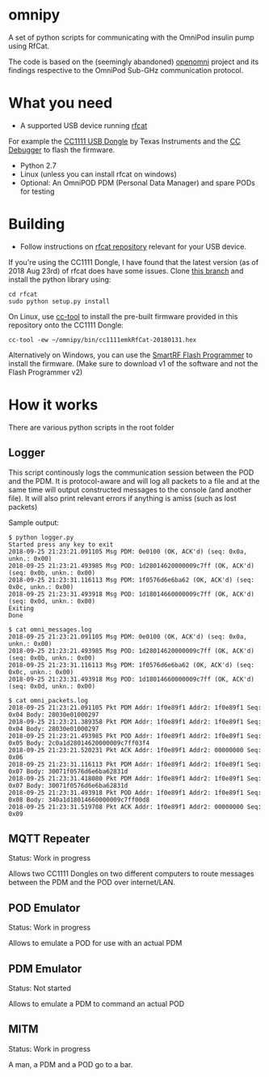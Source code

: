 # omnipy
A set of python scripts for communicating with the OmniPod insulin pump using RfCat.

The code is based on the (seemingly abandoned) [openomni](https://github.com/openaps/openomni/) project and its findings respective to the OmniPod Sub-GHz communication protocol.

# What you need

* A supported USB device running [rfcat](https://github.com/atlas0fd00m/rfcat)

For example the [CC1111 USB Dongle](http://www.ti.com/tool/CC1111EMK868-915) by Texas Instruments and the [CC Debugger](https://www.ti.com/tool/CC-DEBUGGER) to flash the firmware.
* Python 2.7
* Linux (unless you can install rfcat on windows)
* Optional: An OmniPOD PDM (Personal Data Manager) and spare PODs for testing

# Building

* Follow instructions on [rfcat repository](https://github.com/atlas0fd00m/rfcat) relevant for your USB device.

If you're using the CC1111 Dongle, I have found that the latest version (as of 2018 Aug 23rd) of rfcat does have some issues. Clone [this branch](https://github.com/atlas0fd00m/rfcat/tree/651ce73864ebac97590a9cc294aa72f0451350a9) and install the python library using:

```
cd rfcat
sudo python setup.py install
```

On Linux, use [cc-tool](https://sourceforge.net/projects/cctool/) to install the pre-built firmware provided in this repository onto the CC1111 Dongle:

```
cc-tool -ew ~/omnipy/bin/cc1111emkRfCat-20180131.hex
```

Alternatively on Windows, you can use the [SmartRF Flash Programmer](http://www.ti.com/tool/flash-programmer) to install the firmware. (Make sure to download v1 of the software and not the Flash Programmer v2)

# How it works

There are various python scripts in the root folder

## Logger

This script continously logs the communication session between the POD and the PDM. It is protocol-aware and will log all packets to a file and at the same time will output constructed messages to the console (and another file). It will also print relevant errors if anything is amiss (such as lost packets)

Sample output:

```
$ python logger.py
Started press any key to exit
2018-09-25 21:23:21.091105 Msg PDM: 0e0100 (OK, ACK'd) (seq: 0x0a, unkn.: 0x00)
2018-09-25 21:23:21.493985 Msg POD: 1d28014620000009c7ff (OK, ACK'd) (seq: 0x0b, unkn.: 0x00)
2018-09-25 21:23:31.116113 Msg PDM: 1f0576d6e6ba62 (OK, ACK'd) (seq: 0x0c, unkn.: 0x00)
2018-09-25 21:23:31.493918 Msg POD: 1d18014660000009c7ff (OK, ACK'd) (seq: 0x0d, unkn.: 0x00)
Exiting
Done

$ cat omni_messages.log 
2018-09-25 21:23:21.091105 Msg PDM: 0e0100 (OK, ACK'd) (seq: 0x0a, unkn.: 0x00)
2018-09-25 21:23:21.493985 Msg POD: 1d28014620000009c7ff (OK, ACK'd) (seq: 0x0b, unkn.: 0x00)
2018-09-25 21:23:31.116113 Msg PDM: 1f0576d6e6ba62 (OK, ACK'd) (seq: 0x0c, unkn.: 0x00)
2018-09-25 21:23:31.493918 Msg POD: 1d18014660000009c7ff (OK, ACK'd) (seq: 0x0d, unkn.: 0x00)

$ cat omni_packets.log 
2018-09-25 21:23:21.091105 Pkt PDM Addr: 1f0e89f1 Addr2: 1f0e89f1 Seq: 0x04 Body: 28030e01000297
2018-09-25 21:23:21.389358 Pkt PDM Addr: 1f0e89f1 Addr2: 1f0e89f1 Seq: 0x04 Body: 28030e01000297
2018-09-25 21:23:21.493985 Pkt POD Addr: 1f0e89f1 Addr2: 1f0e89f1 Seq: 0x05 Body: 2c0a1d28014620000009c7ff03f4
2018-09-25 21:23:21.520231 Pkt ACK Addr: 1f0e89f1 Addr2: 00000000 Seq: 0x06
2018-09-25 21:23:31.116113 Pkt PDM Addr: 1f0e89f1 Addr2: 1f0e89f1 Seq: 0x07 Body: 30071f0576d6e6ba62831d
2018-09-25 21:23:31.418080 Pkt PDM Addr: 1f0e89f1 Addr2: 1f0e89f1 Seq: 0x07 Body: 30071f0576d6e6ba62831d
2018-09-25 21:23:31.493918 Pkt POD Addr: 1f0e89f1 Addr2: 1f0e89f1 Seq: 0x08 Body: 340a1d18014660000009c7ff00d8
2018-09-25 21:23:31.519708 Pkt ACK Addr: 1f0e89f1 Addr2: 00000000 Seq: 0x09
```

## MQTT Repeater
Status: Work in progress

Allows two CC1111 Dongles on two different computers to route messages between the PDM and the POD over internet/LAN.

## POD Emulator
Status: Work in progress

Allows to emulate a POD for use with an actual PDM

## PDM Emulator
Status: Not started

Allows to emulate a PDM to command an actual POD

## MITM
Status: Work in progress

A man, a PDM and a POD go to a bar.
